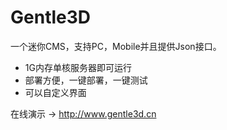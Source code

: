 Gentle3D
=====
一个迷你CMS，支持PC，Mobile并且提供Json接口。  
  
* 1G内存单核服务器即可运行  
* 部署方便，一键部署，一键测试  
* 可以自定义界面  
  
在线演示 → http://www.gentle3d.cn
